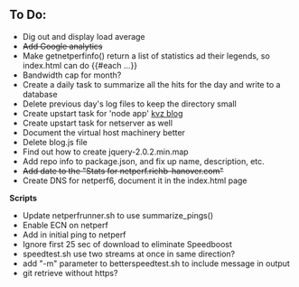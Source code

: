 ## To Do:

* Dig out and display load average
* ~~Add Google analytics~~
* Make getnetperfinfo() return a list of statistics ad their legends, so index.html can do {{#each ...}}
* Bandwidth cap for month?
* Create a daily task to summarize all the hits for the day and write to a database
* Delete previous day's log files to keep the directory small
* Create upstart task for 'node app' [kvz blog](http://kvz.io/blog/2009/12/15/run-nodejs-as-a-service-on-ubuntu-karmic/)
* Create upstart task for netserver as well
* Document the virtual host machinery better
* Delete blog.js file
* Find out how to create jquery-2.0.2.min.map
* Add repo info to package.json, and fix up name, description, etc.
* ~~Add date to the "Stats for netperf.richb-hanover.com"~~
* Create DNS for netperf6, document it in the index.html page

**Scripts**

* Update netperfrunner.sh to use summarize_pings()
* Enable ECN on netperf
* Add in initial ping to netperf
* Ignore first 25 sec of download to eliminate Speedboost
* speedtest.sh use two streams at once in same direction?
* add "-m" parameter to betterspeedtest.sh to include message in output
* git retrieve without https?
